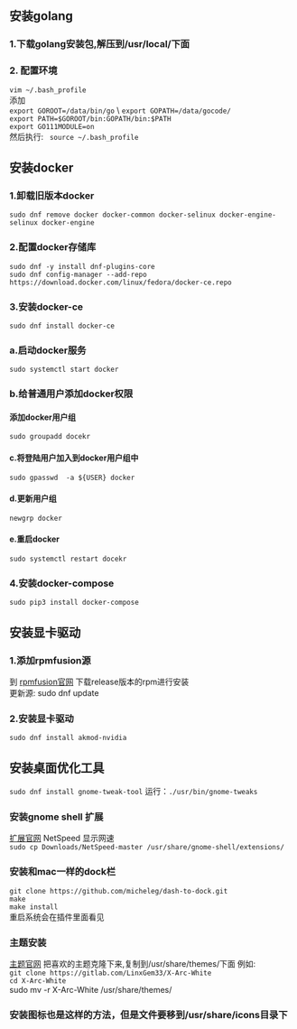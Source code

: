 ## 安装golang  

### 1.下载golang安装包,解压到/usr/local/下面

### 2. 配置环境
  `vim ~/.bash_profile `  \
  添加 \
  ` export GOROOT=/data/bin/go ` \ 
  ` export GOPATH=/data/gocode/ ` \
  ` export PATH=$GOROOT/bin:GOPATH/bin:$PATH  ` \
  ` export GO111MODULE=on  `\
  然后执行: ` source ~/.bash_profile`
## 安装docker 
  ### 1.卸载旧版本docker
  `sudo dnf remove docker docker-common docker-selinux docker-engine-selinux docker-engine`
  ### 2.配置docker存储库
  `sudo dnf -y install dnf-plugins-core ` \
  ` sudo dnf config-manager --add-repo https://download.docker.com/linux/fedora/docker-ce.repo `
  ### 3.安装docker-ce
  `sudo dnf install docker-ce`
  ### a.启动docker服务
  `sudo systemctl start docker`
  ### b.给普通用户添加docker权限
  #### 添加docker用户组
    sudo groupadd docekr
  #### c.将登陆用户加入到docker用户组中
    sudo gpasswd  -a ${USER} docker
  #### d.更新用户组
    newgrp docker
  #### e.重启docker
    sudo systemctl restart docekr
 ### 4.安装docker-compose
 `sudo pip3 install docker-compose`
 ## 安装显卡驱动
 ### 1.添加rpmfusion源
 到 [rpmfusion官网](https://rpmfusion.org/) 下载release版本的rpm进行安装  \
 更新源: sudo dnf update
 ### 2.安装显卡驱动
    sudo dnf install akmod-nvidia
 
## 安装桌面优化工具
`sudo dnf install gnome-tweak-tool`
运行：`./usr/bin/gnome-tweaks`
### 安装gnome shell 扩展
[扩展官网](https://extensions.gnome.org/)
NetSpeed 显示网速 \
`sudo cp Downloads/NetSpeed-master /usr/share/gnome-shell/extensions/`
### 安装和mac一样的dock栏
`git clone https://github.com/micheleg/dash-to-dock.git` \
`make `\
`make install` \
重启系统会在插件里面看见
### 主题安装
[主题官网](https://www.gnome-look.org/)
把喜欢的主题克隆下来,复制到/usr/share/themes/下面
例如: \
`git clone https://gitlab.com/LinxGem33/X-Arc-White` \
`cd X-Arc-White` \
sudo mv -r X-Arc-White /usr/share/themes/
### 安装图标也是这样的方法，但是文件要移到/usr/share/icons目录下
